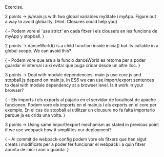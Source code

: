 Exercise.

2 points -> js/main.js with two global variables myState i myApp. Figure out a way to avoid globality. (Hint. Closures could help you)

  {
    - Podem vore el 'use strict' en cada fitxer i els clousers en les funcions de myApp y stopball.
  }

2 points -> danceWorld() is a child function inside inicia() but its callable in a global scope. We can avoid this?

  {
    - Podem vore que ara a la funcio danceWorld es retorna per a poder guardar el interval i així evitar que puga cridar desde un altre lloc.
  }

3 points -> Deal with module dependencies. main.js use core.js and stopball.js depend on main.js. In ES6 we can use import/export sentences to deal with module dependency at a browser level. Is it work in your browser?

  {
    - Els imports i els exports al pujarlo en el servidor de localhost de apache funcionen. Podem vore els imports en el main.js i els exports en el core per             exemple. En el cas de stopball al utilitzar un clousure no fa falta importarlo perque ja es crida una volta.
  }

3 points -> Using same import/export mechanism as stated in previous point if we use webpack how it simplifies our deployment?

  {
    - Al commit de webpack-config podem vore els fitxers que han sigut creats i modificats per a poder fer funcionar el webpack i a quin fitxer apunta de inici i         aon o guarda.
  }
